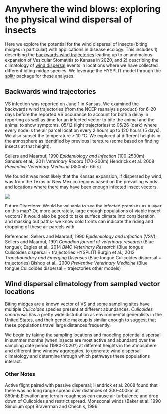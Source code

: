 # Anywhere the wind blows: exploring the physical wind dispersal of insects #

Here we explore the potential for the wind dispersal of insects (biting midges in particular) with applications in disease ecology. This includes 1) describing the [backwards wind trajectories](#-backwards-wind-trajectories) leading up to an anomalous expansion of Vesicular Stomatitis to Kansas in 2020, and 2) describing the climatology of [wind dispersal](#-wind-dispersal-climatology-from-sampled-vector-locations) events in locations where we have collected different biting midge species. We leverage the HYSPLIT model through the [splitr](https://rdocumentation.org/packages/SplitR/versions/0.4) package for these analyses.

## Backwards wind trajectories ##

VS infection was reported on June 1 in Kansas. We examined the backwards wind trajectories (from the NCEP reanalysis product) for 6-20 days before the reported VS occurance to account for both a delay in reporting as well as time for an infected vector to bite the animal and the animal to show symptoms. 05/12 (light trajectories) to 05/26 (dark) where every node is the air parcel location every 2 hours up to 120 hours (5 days). We also subset the temperature ≥ 10 °C. We explored at different heights in the atmosphere as identified by previous literature (some based on finding insects at that height).

Sellers and Maarouf, 1990 *Epidemiology and Infection* (100-2500m)
Sanders et al., 2011 *Veterinary Record* (170-200m)
Hendrickx et al. 2008 *Preventive Veterinary Medicine* (850mb- 6hrs)

We found it was most likely that the Kansas expansion, if dispersed by wind, was from the Texas or New Mexico regions based on the prevailing winds and locations where there may have been enough infected insect vectors. 

![](/figures/vs_wind_2020.png)

Future Directions:
Would be valuable to see the infected premises as a layer on this map? Or, more accurately, large enough populations of viable insect vectors? It would also be good to take surface climate into consideration and masking out paths- we know cold fronts can indicate the riding and dropping of these air parcels with 

References:
Sellers and Maarouf, 1990 *Epidemiology and Infection* (VSV);
Sellers and Maarouf, 1991 *Canadian journal of veterinary research* (Blue tongue);
Eagles et al., 2014 *BMC Veterinary Research* (Blue tongue Culicoides dispersal + trajectories HYSPLIT)
Burgin et al., 2012 *Transboundary and Emerging Diseases* (Blue tongue Culicoides dispersal + trajectories)
Bishop et al., 2000 *Preventive Veterinary Medicine* (Blue tongue Culicoides dispersal + trajectories other models)

## Wind dispersal climatology from sampled vector locations ##

Biting midges are a known vector of VS and some sampling sites have multiple *Culicoides* species present at different abundances. *Culicoides sonorensis* has a pretty wide distribution as environmental generalists in the United States, and their genetic makeup is similar enough to suggest that these populations travel large distances frequently. 

We begin by taking the sampling locations and modeling potential dispersal in summer months (when insects are most active and abundant) over the sampling date period (1980-2020?) at different heights in the atmosphere and different time window aggregates, to generate wind dispersal climatology and determine through which pathways these populations interact. 

### Other Notes ###
Active flight paired with passive dispersal; 
Handrick et al. 2008 found that there was no long range spread over distances of 300-400km at 850mb.Elevation and terrain roughness can cause air turbulence and drop down of Culicoides and restrict spread. 
Monsoonal winds (Baker et al. 1990 Simulium spp)
Braverman and Chechik, 1996